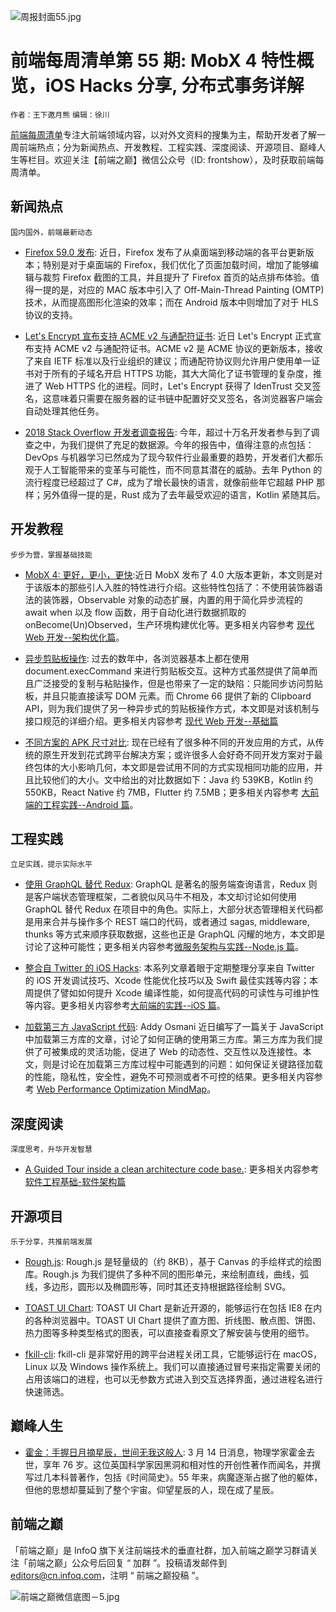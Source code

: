 ![周报封面55.jpg](http://upload-images.jianshu.io/upload_images/1647496-e1d5b6bb971ea4df.jpg?imageMogr2/auto-orient/strip%7CimageView2/2/w/1240)

# 前端每周清单第 55 期: MobX 4 特性概览，iOS Hacks 分享, 分布式事务详解

`作者：王下邀月熊` `编辑：徐川`

[前端每周清单](http://www.infoq.com/cn/FE-Weekly)专注大前端领域内容，以对外文资料的搜集为主，帮助开发者了解一周前端热点；分为新闻热点、开发教程、工程实践、深度阅读、开源项目、巅峰人生等栏目。欢迎关注【前端之巅】微信公众号（ID: frontshow），及时获取前端每周清单。

## 新闻热点

`国内国外，前端最新动态`

* [Firefox 59.0 发布](https://www.mozilla.org/en-US/firefox/59.0/releasenotes/): 近日，Firefox 发布了从桌面端到移动端的各平台更新版本；特别是对于桌面端的 Firefox，我们优化了页面加载时间，增加了能够编辑与裁剪 Firefox 截图的工具，并且提升了 Firefox 首页的站点排布体验。值得一提的是，对应的 MAC 版本中引入了 Off-Main-Thread Painting (OMTP) 技术，从而提高图形化渲染的效率；而在 Android 版本中则增加了对于 HLS 协议的支持。

* [Let's Encrypt 宣布支持 ACME v2 与通配符证书](https://community.letsencrypt.org/t/acme-v2-and-wildcard-certificate-support-is-live/55579): 近日 Let's Encrypt 正式宣布支持 ACME v2 与通配符证书。ACME v2 是 ACME 协议的更新版本，接收了来自 IETF 标准以及行业组织的建议；而通配符协议则允许用户使用单一证书对于所有的子域名开启 HTTPS 功能，其大大简化了证书管理的复杂度，推进了 Web HTTPS 化的进程。同时，Let's Encrypt 获得了 IdenTrust 交叉签名，这意味着只需要在服务器的证书链中配置好交叉签名，各浏览器客户端会自动处理其他任务。

* [2018 Stack Overflow 开发者调查报告](https://insights.stackoverflow.com/survey/2018): 今年，超过十万名开发者参与到了调查之中，为我们提供了充足的数据源。今年的报告中，值得注意的点包括：DevOps 与机器学习已然成为了现今软件行业最重要的趋势，开发者们大都乐观于人工智能带来的变革与可能性，而不同意其潜在的威胁。去年 Python 的流行程度已经超过了 C#，成为了增长最快的语言，就像前些年它超越 PHP 那样；另外值得一提的是，Rust 成为了去年最受欢迎的语言，Kotlin 紧随其后。

## 开发教程

`步步为营，掌握基础技能`

* [MobX 4: 更好，更小，更快](https://parg.co/UzS):近日 MobX 发布了 4.0 大版本更新，本文则是对于该版本的那些引人入胜的特性进行介绍。这些特性包括了：不使用装饰器语法的装饰器，Observable 对象的动态扩展，内置的用于简化异步流程的 await when 以及 flow 函数，用于自动化进行数据抓取的 onBecome(Un)Observed，生产环境构建优化等。更多相关内容参考 [现代 Web 开发--架构优化篇](https://github.com/wxyyxc1992/Web-Series/tree/master/%E6%9E%B6%E6%9E%84%E4%BC%98%E5%8C%96)。

* [异步剪贴板操作](https://developers.google.com/web/updates/2018/03/clipboardapi): 过去的数年中，各浏览器基本上都在使用 document.execCommand 来进行剪贴板交互。这种方式虽然提供了简单而且广泛接受的复制与粘贴操作，但是也带来了一定的缺陷：只能同步访问剪贴板，并且只能直接读写 DOM 元素。而 Chrome 66 提供了新的 Clipboard API，则为我们提供了另一种异步式的剪贴板操作方式，本文即是对该机制与接口规范的详细介绍。更多相关内容参考 [现代 Web 开发--基础篇](https://github.com/wxyyxc1992/Web-Series/tree/master/%E5%9F%BA%E7%A1%80)

* [不同方案的 APK 尺寸对比](https://android.jlelse.eu/comparing-apk-sizes-a0eb37bb36f): 现在已经有了很多种不同的开发应用的方式，从传统的原生开发到花式跨平台解决方案；或许很多人会好奇不同开发方案对于最终包体的大小影响几何，本文即是尝试用不同的方式实现相同功能的应用，并且比较他们的大小。文中给出的对比数据如下：Java 约 539KB，Kotlin 约 550KB，React Native 约 7MB，Flutter 约 7.5MB；更多相关内容参考 [大前端的工程实践--Android 篇](https://github.com/wxyyxc1992/FrontendTechnology-Series)。

## 工程实践

`立足实践，提示实际水平`

* [使用 GraphQL 替代 Redux](https://hackernoon.com/how-graphql-replaces-redux-3fff8289221d): GraphQL 是著名的服务端查询语言，Redux 则是客户端状态管理框架，二者貌似风马牛不相及，本文却讨论如何使用 GraphQL 替代 Redux 在项目中的角色。实际上，大部分状态管理相关代码都是用来合并与操作多个 REST 端口的代码，或者通过 sagas, middleware, thunks 等方式来顺序获取数据，这些也正是 GraphQL 闪耀的地方，本文即是讨论了这种可能性；更多相关内容参考[微服务架构与实践--Node.js 篇](https://github.com/wxyyxc1992/ServerSideApplication-Series/tree/master/Node)。

* [整合自 Twitter 的 iOS Hacks](https://parg.co/U2c): 本系列文章着眼于定期整理分享来自 Twitter 的 iOS 开发调试技巧、Xcode 性能优化技巧以及 Swift 最佳实践等内容；本周提供了譬如如何提升 Xcode 编译性能，如何提高代码的可读性与可维护性等内容。更多相关内容参考[大前端的实践--iOS 篇](https://github.com/wxyyxc1992/FrontendTechnology-Series/tree/master/iOS)。

* [加载第三方 JavaScript 代码](https://parg.co/UTU): Addy Osmani 近日编写了一篇关于 JavaScript 中加载第三方库的文章，讨论了如何正确的使用第三方库。第三方库为我们提供了可被集成的灵活功能，促进了 Web 的动态性、交互性以及连接性。本文，则是讨论在加载第三方库过程中可能遇到的问题：如何保证关键路径加载的性能，隐私性，安全性，避免不可预测或者不可控的结果。更多相关内容参考 [Web Performance Optimization MindMap](https://parg.co/UTT)。

## 深度阅读

`深度思考，升华开发智慧`

* [A Guided Tour inside a clean architecture code base.](https://parg.co/U2E): 更多相关内容参考[软件工程基础-软件架构篇](https://github.com/wxyyxc1992/SoftwareEngineering-Series)

## 开源项目

`乐于分享，共推前端发展`

* [Rough.js](http://roughjs.com/): Rough.js 是轻量级的（约 8KB），基于 Canvas 的手绘样式的绘图库。Rough.js 为我们提供了多种不同的图形单元，来绘制直线，曲线，弧线，多边形，圆形以及椭圆形等，同时其还支持根据路径绘制 SVG。

* [TOAST UI Chart](https://github.com/nhnent/tui.chart): TOAST UI Chart 是新近开源的，能够运行在包括 IE8 在内的各种浏览器中。TOAST UI Chart 提供了直方图、折线图、散点图、饼图、热力图等多种类型格式的图表，可以直接查看原文了解安装与使用的细节。

* [fkill-cli](https://github.com/sindresorhus/fkill-cli): fkill-cli 是非常好用的跨平台进程关闭工具，它能够运行在 macOS，Linux 以及 Windows 操作系统上。我们可以直接通过冒号来指定需要关闭的占用该端口的进程，也可以无参数方式进入到交互选择界面，通过进程名进行快速筛选。

## 巅峰人生

* [霍金：手握日月摘星辰，世间无我这般人](https://parg.co/UTz): 3 月 14 日消息，物理学家霍金去世，享年 76 岁。这位英国科学家因黑洞和相对性的开创性著作而闻名，并撰写过几本科普著作，包括《时间简史》。55 年来，病魔逐渐占据了他的躯体，但他的思想却蔓延到了整个宇宙。仰望星辰的人，现在成了星辰。

## 前端之巅

「前端之巅」是 InfoQ 旗下关注前端技术的垂直社群，加入前端之巅学习群请关注「前端之巅」公众号后回复 “ 加群 ”。投稿请发邮件到 editors@cn.infoq.com，注明 “ 前端之巅投稿 ”。

![前端之巅微信底图－5.jpg](http://upload-images.jianshu.io/upload_images/1647496-01712a993d2b23de.jpg?imageMogr2/auto-orient/strip%7CimageView2/2/w/1240)
